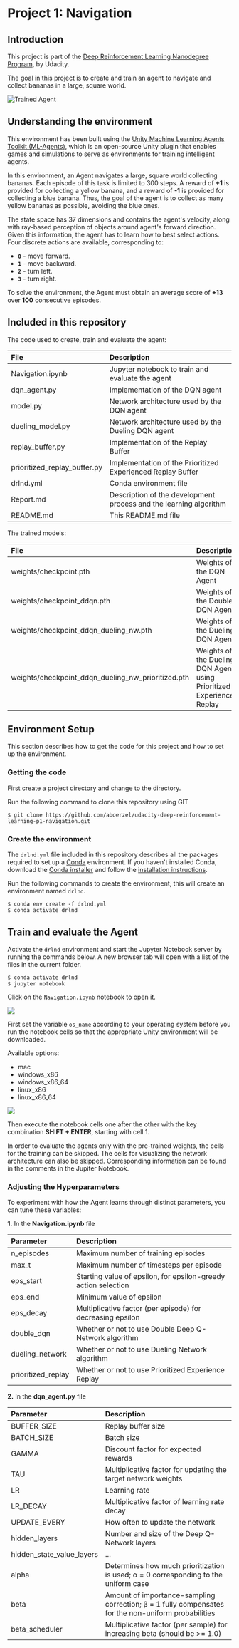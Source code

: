 [//]: # (Image References)

[image1]: https://user-images.githubusercontent.com/10624937/42135619-d90f2f28-7d12-11e8-8823-82b970a54d7e.gif "Trained Agent"

# Project 1: Navigation

## Introduction

This project is part of the [Deep Reinforcement Learning Nanodegree Program](https://www.udacity.com/course/deep-reinforcement-learning-nanodegree--nd893), by Udacity.  

The goal in this project is to create and train an agent to navigate and collect bananas in a large, square world.    

![Trained Agent][image1]

## Understanding the environment
This environment has been built using the [Unity Machine Learning Agents Toolkit (ML-Agents)](https://github.com/Unity-Technologies/ml-agents), which is an open-source Unity plugin that enables games and simulations to serve as environments for training intelligent agents.  


In this environment, an Agent navigates a large, square world collecting bananas. Each episode of this task is limited to 300 steps. A reward of **+1** is provided for collecting a yellow banana, and a reward of **-1** is provided for collecting a blue banana. Thus, the goal of the agent is to collect as many yellow bananas as possible, avoiding the blue ones.

The state space has 37 dimensions and contains the agent's velocity, along with ray-based perception of objects around agent's forward direction.  Given this information, the agent has to learn how to best select actions.  Four discrete actions are available, corresponding to:
- **`0`** - move forward.
- **`1`** - move backward.
- **`2`** - turn left.
- **`3`** - turn right.

To solve the environment, the Agent must obtain an average score of **+13** over **100** consecutive episodes.

## Included in this repository

The code used to create, train and evaluate the agent:

|File                         |Description                                                        |
|:----------------------------|:------------------------------------------------------------------|
|Navigation.ipynb             |Jupyter notebook to train and evaluate the agent                   |
|dqn_agent.py                 |Implementation of the DQN agent                                    |
|model.py                     |Network architecture used by the DQN agent                         |
|dueling_model.py             |Network architecture used by the Dueling DQN agent                 |
|replay_buffer.py             |Implementation of the Replay Buffer                                |
|prioritized_replay_buffer.py |Implementation of the Prioritized Experienced Replay Buffer        |
|drlnd.yml                    |Conda environment file                                             |
|Report.md                    |Description of the development process and the learning algorithm  |
|README.md                    |This README.md file                                                |

The trained models:

|File                                               |Description                                                         |
|:--------------------------------------------------|:-------------------------------------------------------------------|
|weights/checkpoint.pth                             |Weights of the DQN Agent                                            |
|weights/checkpoint_ddqn.pth                        |Weights of the Double DQN Agent                                     |
|weights/checkpoint_ddqn_dueling_nw.pth             |Weights of the Dueling DQN Agent                                    |
|weights/checkpoint_ddqn_dueling_nw_prioritized.pth |Weights of the Dueling DQN Agent using Prioritized Experience Replay|


## Environment Setup

This section describes how to get the code for this project and how to set up the environment.

### Getting the code

First create a project directory and change to the directory.

Run the following command to clone this repository using GIT

```
$ git clone https://github.com/aboerzel/udacity-deep-reinforcement-learning-p1-navigation.git
```

### Create the environment
The `drlnd.yml` file included in this repository describes all the packages required to set up a [Conda](https://docs.conda.io/projects/conda/en/latest/index.html) environment.
If you haven't installed Conda, download the [Conda installer](https://www.anaconda.com/distribution/) and follow the [installation instructions](https://docs.anaconda.com/anaconda/install/).

Run the following commands to create the environment, this will create an environment named `drlnd`.

```
$ conda env create -f drlnd.yml  
$ conda activate drlnd  
```

## Train and evaluate the Agent

Activate the `drlnd` environment and start the Jupyter Notebook server by running the commands below. A new browser tab will open with a list of the files in the current folder.

```
$ conda activate drlnd
$ jupyter notebook
```

Click on the `Navigation.ipynb` notebook to open it.  

![](./resources/jupyter_notebook_workspace.png)  

First set the variable `os_name` according to your operating system before you run the notebook cells so that the appropriate Unity environment will be downloaded.

Available options:

* mac
* windows_x86
* windows_x86_64
* linux_x86
* linux_x86_64  

![](./resources/choose_operating_system.png)

Then execute the notebook cells one after the other with the key combination **SHIFT + ENTER**, starting with cell 1.

In order to evaluate the agents only with the pre-trained weights, the cells for the training can be skipped. 
The cells for visualizing the network architecture can also be skipped. 
Corresponding information can be found in the comments in the Jupiter Notebook.

### Adjusting the Hyperparameters
To experiment with how the Agent learns through distinct parameters, you can tune these variables:  

**1.** In the **Navigation.ipynb** file  

|Parameter         |Description|
|:-----------------|:----------|
|n_episodes        |Maximum number of training episodes|
|max_t             |Maximum number of timesteps per episode|
|eps_start         |Starting value of epsilon, for epsilon-greedy action selection|
|eps_end           |Minimum value of epsilon|
|eps_decay         |Multiplicative factor (per episode) for decreasing epsilon|
|double_dqn        |Whether or not to use Double Deep Q-Network algorithm|
|dueling_network   |Whether or not to use Dueling Network algorithm|
|prioritized_replay|Whether or not to use Prioritized Experience Replay|


**2.** In the **dqn_agent.py** file

|Parameter                 |Description|
|:-------------------------|:----------|
|BUFFER_SIZE               |Replay buffer size|
|BATCH_SIZE                |Batch size|
|GAMMA                     |Discount factor for expected rewards|
|TAU                       |Multiplicative factor for updating the target network weights|
|LR                        |Learning rate|
|LR_DECAY                  |Multiplicative factor of learning rate decay|
|UPDATE_EVERY              |How often to update the network|
|hidden_layers             |Number and size of the Deep Q-Network layers|
|hidden_state_value_layers |...|
|alpha                     |Determines how much prioritization is used; α = 0 corresponding to the uniform case|
|beta                      |Amount of importance-sampling correction; β = 1 fully compensates for the non-uniform probabilities|
|beta_scheduler            |Multiplicative factor (per sample) for increasing beta (should be >= 1.0)|


